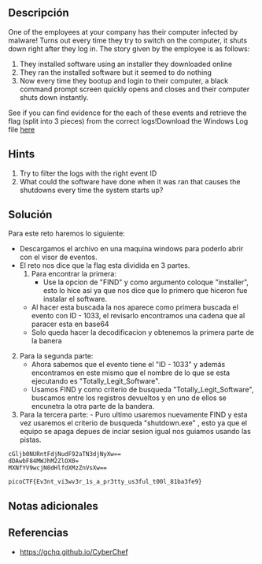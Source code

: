 ## **Descripción**
One of the employees at your company has their computer infected by malware! Turns out every time they try to switch on the computer, it shuts down right after they log in. The story given by the employee is as follows:

1. They installed software using an installer they downloaded online
2. They ran the installed software but it seemed to do nothing
3. Now every time they bootup and login to their computer, a black command prompt screen quickly opens and closes and their computer shuts down instantly.

See if you can find evidence for the each of these events and retrieve the flag (split into 3 pieces) from the correct logs!Download the Windows Log file [here](https://challenge-files.picoctf.net/c_verbal_sleep/123d9b79cadb6b44ab6ae912f25bf9cc18498e8addee851e7d349416c7ffc1e1/Windows_Logs.evtx)

## Hints
1. Try to filter the logs with the right event ID
2. What could the software have done when it was ran that causes the shutdowns every time the system starts up?
## **Solución** 
Para este reto haremos lo siguiente:
- Descargamos el archivo en una maquina windows para poderlo abrir con el visor de eventos.
- El reto nos dice que la flag esta dividida en 3 partes.
  1. Para encontrar la primera:
	 - Use la opcion de "FIND" y como argumento coloque "installer", esto lo hice asi ya que nos dice que lo primero que hiceron fue instalar el software.
	- Al hacer esta buscada la nos aparece como primera buscada el evento con ID - 1033, el revisarlo encontramos una cadena que al paracer esta en base64
	- Solo queda hacer la decodificacion y obtenemos la primera parte de la banera
2. Para la segunda parte:
	- Ahora sabemos que el evento tiene el "ID - 1033" y además encontramos en este mismo que el nombre de lo que se esta ejecutando es "Totally_Legit_Software".
	- Usamos FIND y como criterio de busqueda "Totally_Legit_Software", buscamos entre los registros devueltos y en uno de ellos se encunetra la otra parte de la bandera.
3. Para la tercera parte: 
		- Puro ultimo usaremos nuevamente FIND y esta vez usaremos el criterio de busqueda "shutdown.exe" , esto ya que el equipo se apaga depues de inciar sesion igual nos guiamos usando las pistas.

```
cGljb0NURntFdjNudF92aTN3djNyXw==
dDAwbF84MWJhM2ZlOX0=
MXNfYV9wcjN0dHlfdXMzZnVsXw==

picoCTF{Ev3nt_vi3wv3r_1s_a_pr3tty_us3ful_t00l_81ba3fe9}

```

## **Notas adicionales**

## **Referencias**
- https://gchq.github.io/CyberChef